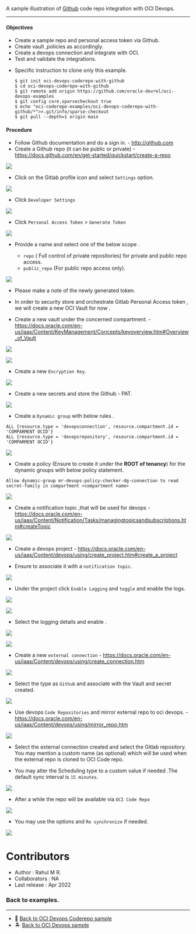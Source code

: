 
A sample illustration of [Github](https://github.com/) code repo integration with OCI Devops.

--------

#### Objectives

- Create a sample repo and personal access token via Github.
- Create vault ,policies as accordingly.
- Create a devops connection and integrate with OCI.
- Test and validate the integrations.

* Specific instruction to clone only this example.

    ```
    $ git init oci-devops-coderepo-with-github
    $ cd oci-devops-coderepo-with-github
    $ git remote add origin https://github.com/oracle-devrel/oci-devops-examples
    $ git config core.sparsecheckout true
    $ echo "oci-coderepo-examples/oci-devops-coderepo-with-github/*">>.git/info/sparse-checkout
    $ git pull --depth=1 origin main

    ```

#### Procedure 

- Follow Github documentation and do a sign in. - http://github.com 
- Create a Github  repo (it can be public or private)  - https://docs.github.com/en/get-started/quickstart/create-a-repo

![](images/github-create-new-repo.png)

- Click on the Gitlab profile icon  and select `Settings` option.

![](images/github-settings.png)

- Click `Developer Settings`

![](images/github-devsettings.png)

- Click `Personal Access Token` > `Generate Token`

![](images/github-pat.png)

- Provide a name and select one of the below scope .

    - `repo` ( Full control of private repositories) for private and public repo access.
    - `public_repo` (For public repo access only). 

![](images/github-repo-1.png)

- Please make a note of the newly generated token.

- In order to security store and orchestrate Gitlab Personal Access token , we will create a new OCI Vault for now .

-  Create a new vault under the concerned compartment. - https://docs.oracle.com/en-us/iaas/Content/KeyManagement/Concepts/keyoverview.htm#Overview_of_Vault 

![](images/oci-vault-create.png)

![](images/oci-vault-create-1.png)

- Create a new `Encryption Key`.

![](images/oci-vault-create-2.png)

- Create a new secrets and store the Github - PAT.

![](images/oci-vault-3.png)

- Create a `Dynamic group` with below rules .

```
ALL {resource.type = 'devopsconnection', resource.compartment.id = 'COMPARMENT OCID'}
ALL {resource.type = 'devopsrepository', resource.compartment.id = 'COMPARMENT OCID'}
```

![](images/oci-dg.png)

- Create a policy (Ensure to create it under the **ROOT of tenancy**) for the dynamic groups with below policy statement.

```
Allow dynamic-group mr-devops-policy-checker-dg-connection to read secret-family in compartment <compartment name>

```

![](images/oci-policy.png)

- Create a notification topic ,that will be used for devops - https://docs.oracle.com/en-us/iaas/Content/Notification/Tasks/managingtopicsandsubscriptions.htm#createTopic

![](images/oci-notifications.png)

- Create a devops project - https://docs.oracle.com/en-us/iaas/Content/devops/using/create_project.htm#create_a_project

- Ensure to associate it with a `notification topic`.

![](images/oci-devops-projects.png)

- Under the project click `Enable Logging` and `toggle`  and enable the logs.

![](images/oci-logs.png)

![](images/oci-logs-1.png)

- Select the logging details and enable .

![](images/oci-logs-2.png)

![](images/oci-logs-3.png)

- Create a new  `external connection` - https://docs.oracle.com/en-us/iaas/Content/devops/using/create_connection.htm

![](images/oci-ec1.png)

 - Select the type as `Github`  and associate with the Vault and secret created.

 ![](images/oci-github-ec1.png)

- Use devops `Code Repositories` and mirror external repo to oci devops. - https://docs.oracle.com/en-us/iaas/Content/devops/using/mirror_repo.htm 

![](images/oci-repo.png)

- Select the external connection created and select the Gitlab repository. You may mention a custom name (as optional) which will be used when the external repo is cloned to OCI Code repo.

- You may alter the Scheduling type to a custom value if needed .The default sync interval is  `15 minutes`.

![](images/oci-mirror-2.png)

- After a while the repo will be available via `OCI Code Repo`

![](images/oci-coderepo-github-mirror.png)

- You may use the options and `Re synchronize` if needed.

![](images/oci-repo-mirror-options.png)

Contributors 
===========

- Author : Rahul M R.
- Collaborators : NA
- Last release : Apr 2022

### Back to examples.
----

- 🍿 [Back to OCI Devops Coderepo sample](./../README.md)
- 🏝️ [Back to OCI Devops sample](./../../README.md)


